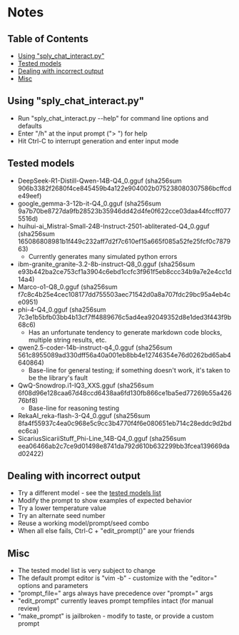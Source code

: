 # Notes

## Table of Contents

- [Using "sply_chat_interact.py"](#using-sply_chat_interactpy)
- [Tested models](#tested-models)
- [Dealing with incorrect output](#dealing-with-incorrect-output)
- [Misc](#misc)

## Using "sply_chat_interact.py"
  * Run "sply_chat_interact.py --help" for command line options and defaults
  * Enter "/h" at the input prompt ("> ") for help
  * Hit Ctrl-C to interrupt generation and enter input mode

## Tested models
  * DeepSeek-R1-Distill-Qwen-14B-Q4_0.gguf (sha256sum 906b3382f2680f4ce845459b4a122e904002b075238080307586bcffcde49eef)
  * google_gemma-3-12b-it-Q4_0.gguf (sha256sum 9a7b70be8727da9fb28523b35946dd42d4fe0f622cce03daa44fccff0775516d)
  * huihui-ai_Mistral-Small-24B-Instruct-2501-abliterated-Q4_0.gguf (sha256sum 165086808981b1f449c232aff7d2f7c610ef15a665f085a52fe25fcf0c787963)
    - Currently generates many simulated python errors
  * ibm-granite_granite-3.2-8b-instruct-Q8_0.gguf (sha256sum e93b442ba2ce753cf1a3904c6ebd1ccfc3f961f5eb8ccc34b9a7e2e4cc1d14a4)
  * Marco-o1-Q8_0.gguf (sha256sum f7c8c4b25e4cec108177dd755503aec71542d0a8a707fdc29bc95a4eb4ce0951)
  * phi-4-Q4_0.gguf (sha256sum 7c3e1b5bfb03bb4b13cf7ff4889676c5ad4ea92049352d8e1ded3f443f9b68c6)
    - Has an unfortunate tendency to generate markdown code blocks, multiple string results, etc.
  * qwen2.5-coder-14b-instruct-q4_0.gguf (sha256sum 561c8955089ad330dff56a40a001eb8bb4e12746354e76d0262bd65ab4640864)
    - Base-line for general testing; if something doesn't work, it's taken to be the library's fault
  * QwQ-Snowdrop.i1-IQ3_XXS.gguf (sha256sum 6f08d96e128caa67d48ccd6438aa6fd130fb866ce1ba5ed77269b55a42676bf8)
    - Base-line for reasoning testing
  * RekaAI_reka-flash-3-Q4_0.gguf (sha256sum 8fa4f55937c4ea0c968e5c9cc3b4770f4f6e080651eb714c28eddc9d2bdec6ca)
  * SicariusSicariiStuff_Phi-Line_14B-Q4_0.gguf (sha256sum eea06466ab2c7ce9d01498e8741da792d610b632299bb3fcea139669dad02422)

## Dealing with incorrect output
  * Try a different model - see the [tested models list](#tested-models)
  * Modify the prompt to show examples of expected behavior
  * Try a lower temperature value
  * Try an alternate seed number
  * Reuse a working model/prompt/seed combo
  * When all else fails, Ctrl-C + "edit_prompt()" are your friends

## Misc
  * The tested model list is very subject to change
  * The default prompt editor is "vim -b" - customize with the "editor=" options and parameters
  * "prompt_file=" args always have precedence over "prompt=" args
  * "edit_prompt" currently leaves prompt tempfiles intact (for manual review)
  * "make_prompt" is jailbroken - modify to taste, or provide a custom prompt

